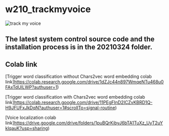 # w210_trackmyvoice

![track my voice](relative/path/to/smart_table.png?raw=true "Title")

## The latest system control source code and the installation process is in the 20210324 folder.

## Colab link

[Trigger word classification without Chars2vec word embedding colab link]https://colab.research.google.com/drive/1dZJc44n897WmqeNTu468u0FAxTdUlLWP?authuser=1)


[Trigger word classification with Chars2vec word embedding colab link]https://colab.research.google.com/drive/11PEgFInD2ICZvKBRD1Q-H9JFUFxJkDqN?authuser=1#scrollTo=signal-routine)


[Voice localization colab link]https://drive.google.com/drive/folders/1puBQrKibyJ6bTA1TuXz_UyT2uYklqauK?usp=sharing)
